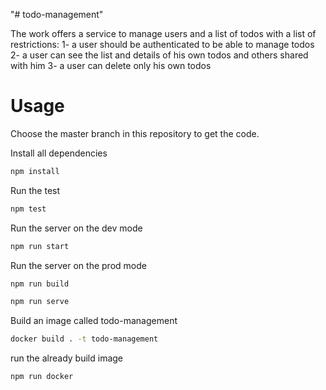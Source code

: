 "# todo-management" 

The work offers a service to manage users and a list of todos with a list of restrictions: 
  1- a user should be authenticated to be able to manage todos 
  2- a user can see the list and details of his own todos and others shared with him
  3- a user can delete only his own todos
 

# Usage
Choose the master branch in this repository to get the code.

Install all dependencies
```sh
npm install
```

Run the test
```sh
npm test
```


Run the server on the dev mode
```sh
npm run start
```

Run the server on the prod mode
```sh
npm run build
```
```sh
npm run serve
```

Build an image called todo-management
```sh
docker build . -t todo-management
```
run the already build image
```sh
npm run docker
```


